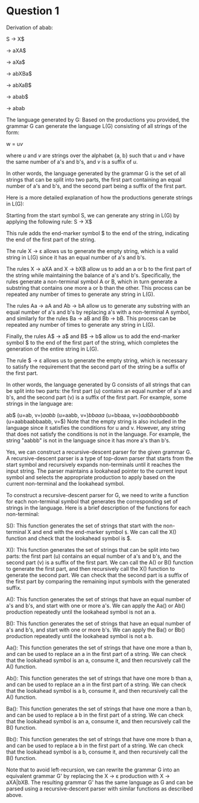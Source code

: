 # Question 1

Derivation of abab:

S → X$

→ aXA$

→ aXa$

→ abXBa$

→ abXaB$

→ abab$

→ abab

The language generated by G:
Based on the productions you provided, the grammar G can generate the language L(G) consisting of all strings of the form:

w = u$v$

where $u$ and $v$ are strings over the alphabet {a, b} such that $u$ and $v$ have the same number of a's and b's, and $v$ is a suffix of $u$.

In other words, the language generated by the grammar G is the set of all strings that can be split into two parts, the first part containing an equal number of a's and b's, and the second part being a suffix of the first part.

Here is a more detailed explanation of how the productions generate strings in L(G):

Starting from the start symbol S, we can generate any string in L(G) by applying the following rule:
S → X$

This rule adds the end-marker symbol $ to the end of the string, indicating the end of the first part of the string.

The rule X → ε allows us to generate the empty string, which is a valid string in L(G) since it has an equal number of a's and b's.

The rules X → aXA and X → bXB allow us to add an a or b to the first part of the string while maintaining the balance of a's and b's. Specifically, the rules generate a non-terminal symbol A or B, which in turn generate a substring that contains one more a or b than the other. This process can be repeated any number of times to generate any string in L(G).

The rules Aa → aA and Ab → bA allow us to generate any substring with an equal number of a's and b's by replacing a's with a non-terminal A symbol, and similarly for the rules Ba → aB and Bb → bB. This process can be repeated any number of times to generate any string in L(G).

Finally, the rules A$ → a$ and B$ → b$ allow us to add the end-marker symbol $ to the end of the first part of the string, which completes the generation of the entire string in L(G).

The rule $ → ε allows us to generate the empty string, which is necessary to satisfy the requirement that the second part of the string be a suffix of the first part.

In other words, the language generated by G consists of all strings that can be split into two parts: the first part (u) contains an equal number of a's and b's, and the second part (v) is a suffix of the first part. For example, some strings in the language are:

ab$ (u=ab, v=$)
aabb$ (u=aabb, v=$)
bbaaa$ (u=bbaaa, v=$)
aabbaabbaabb$ (u=aabbaabbaabb, v=$)
Note that the empty string is also included in the language since it satisfies the conditions for u and v. However, any string that does not satisfy the conditions is not in the language. For example, the string "aabbb" is not in the language since it has more a's than b's.



Yes, we can construct a recursive-descent parser for the given grammar G. A recursive-descent parser is a type of top-down parser that starts from the start symbol and recursively expands non-terminals until it reaches the input string. The parser maintains a lookahead pointer to the current input symbol and selects the appropriate production to apply based on the current non-terminal and the lookahead symbol.

To construct a recursive-descent parser for G, we need to write a function for each non-terminal symbol that generates the corresponding set of strings in the language. Here is a brief description of the functions for each non-terminal:

S(): This function generates the set of strings that start with the non-terminal X and end with the end-marker symbol `$`. We can call the X() function and check that the lookahead symbol is $.

X(): This function generates the set of strings that can be split into two parts: the first part (u) contains an equal number of a's and b's, and the second part (v) is a suffix of the first part. We can call the A() or B() function to generate the first part, and then recursively call the X() function to generate the second part. We can check that the second part is a suffix of the first part by comparing the remaining input symbols with the generated suffix.

A(): This function generates the set of strings that have an equal number of a's and b's, and start with one or more a's. We can apply the Aa() or Ab() production repeatedly until the lookahead symbol is not an a.

B(): This function generates the set of strings that have an equal number of a's and b's, and start with one or more b's. We can apply the Ba() or Bb() production repeatedly until the lookahead symbol is not a b.

Aa(): This function generates the set of strings that have one more a than b, and can be used to replace an a in the first part of a string. We can check that the lookahead symbol is an a, consume it, and then recursively call the A() function.

Ab(): This function generates the set of strings that have one more b than a, and can be used to replace an a in the first part of a string. We can check that the lookahead symbol is a b, consume it, and then recursively call the A() function.

Ba(): This function generates the set of strings that have one more a than b, and can be used to replace a b in the first part of a string. We can check that the lookahead symbol is an a, consume it, and then recursively call the B() function.

Bb(): This function generates the set of strings that have one more b than a, and can be used to replace a b in the first part of a string. We can check that the lookahead symbol is a b, consume it, and then recursively call the B() function.

Note that to avoid left-recursion, we can rewrite the grammar G into an equivalent grammar G' by replacing the X → ε production with X → aXA|bXB. The resulting grammar G' has the same language as G and can be parsed using a recursive-descent parser with similar functions as described above.

